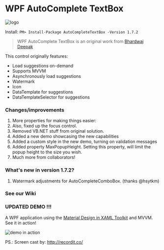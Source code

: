 # WPF AutoComplete TextBox

![logo](https://github.com/quicoli/WPF-AutoComplete-TextBox/blob/develop/AutoCompleteTextBox/Logo/AutoCompleteTextBox.png?raw=true=32px)


Install:
```PM> Install-Package AutoCompleteTextBox -Version 1.7.2```


>WPF AutoComplete TextBox is an original work from [Bhardwaj Deepak](http://www.codeproject.com/Tips/801004/WPF-AutoComplete-TextBox)

This control originally features:

* Load suggestions on-demand
* Supports MVVM
* Asynchronously load suggestions
* Watermark
* Icon
* DataTemplate for suggestions
* DataTemplateSelector for suggestions

### Changes/improvements

1. More properties for making things easier:
2. Also, fixed up the focus control.
3. Removed VB.NET stuff from original solution.
4. Added a new demo showcasing the new capabilities
5. Added a custom style in the new demo, turning on validation messages  
6. Added property MaxPopupHeight. Setting this property, will limit the popup height to the size you wish.
7. Much more from collaborators!


### What's new in version 1.7.2?

1. Watermark adjustments for AutoCompleteComboBox. (thanks @hsytkm)


### See our Wiki

### UPDATED DEMO !!!

A WPF application using the [Material Design in XAML Toolkit](http://materialdesigninxaml.net/) and MVVM.  See it in action!

![demo in action](http://g.recordit.co/UCYMBiCTeo.gif "Demo in Action")


PS.: Screen cast by: http://recordit.co/ 

